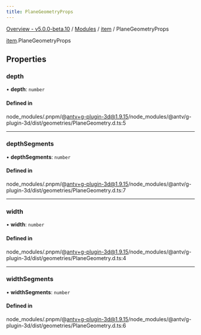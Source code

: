 ```yaml
---
title: PlaneGeometryProps
---
```


[Overview - v5.0.0-beta.10](../../README.en.md) / [Modules](../../modules.en.md) / [item](../../modules/item.en.md) / PlaneGeometryProps

[item](../../modules/item.en.md).PlaneGeometryProps

## Properties

### depth

• **depth**: `number`

#### Defined in

node_modules/.pnpm/@antv+g-plugin-3d@1.9.15/node_modules/@antv/g-plugin-3d/dist/geometries/PlaneGeometry.d.ts:5

---

### depthSegments

• **depthSegments**: `number`

#### Defined in

node_modules/.pnpm/@antv+g-plugin-3d@1.9.15/node_modules/@antv/g-plugin-3d/dist/geometries/PlaneGeometry.d.ts:7

---

### width

• **width**: `number`

#### Defined in

node_modules/.pnpm/@antv+g-plugin-3d@1.9.15/node_modules/@antv/g-plugin-3d/dist/geometries/PlaneGeometry.d.ts:4

---

### widthSegments

• **widthSegments**: `number`

#### Defined in

node_modules/.pnpm/@antv+g-plugin-3d@1.9.15/node_modules/@antv/g-plugin-3d/dist/geometries/PlaneGeometry.d.ts:6
